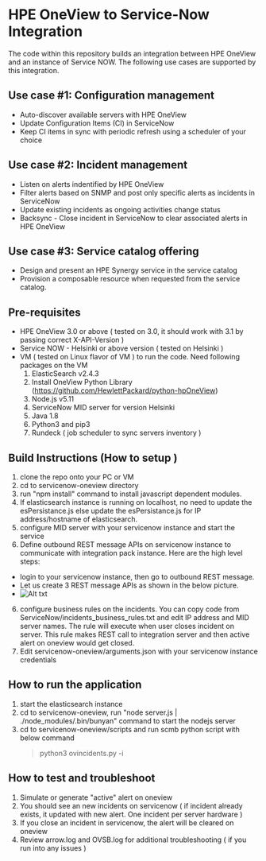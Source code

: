 # HPE OneView to Service-Now Integration
The code within this repository builds an integration between HPE OneView and an instance of Service NOW.
The following use cases are supported by this integration.

## Use case #1: Configuration management

- Auto-discover available servers with HPE OneView
- Update Configuration Items (CI) in ServiceNow
- Keep CI items in sync with periodic refresh using a scheduler of your choice

## Use case #2: Incident management

- Listen on alerts indentified by HPE OneView
- Filter alerts based on SNMP and post only specific alerts as incidents in ServiceNow 
- Update existing incidents as ongoing activities change status
- Backsync - Close incident in ServiceNow to clear associated alerts in HPE OneView

## Use case #3: Service catalog offering

- Design and present an HPE Synergy service in the service catalog
- Provision a composable resource when requested from the service catalog. 

## Pre-requisites

- HPE OneView 3.0 or above ( tested on 3.0, it should work with 3.1 by passing correct X-API-Version )
- Service NOW - Helsinki  or above version ( tested on Helsinki )
- VM ( tested on Linux flavor of VM ) to run the code. Need following packages on the VM
    1. ElasticSearch v2.4.3
    2. Install OneView Python Library (https://github.com/HewlettPackard/python-hpOneView)
    3. Node.js v5.11 
    4. ServiceNow MID server for version Helsinki
    5. Java 1.8
    6. Python3 and pip3
    7. Rundeck ( job scheduler to sync servers inventory )

## Build Instructions (How to setup )
1. clone the repo onto your PC or VM
2. cd to servicenow-oneview directory
3. run "npm install" command to install javascript dependent modules.
4. If elasticsearch instance is running on localhost, no need to update the esPersistance.js else update the esPersistance.js for IP address/hostname of elasticsearch. 
5. configure MID server with your servicenow instance and start the service
5. Define outbound REST message APIs on servicenow instance to communicate with integration pack instance. Here are the high level steps:
 - login to your servicenow instance, then go to outbound REST message. 
 - Let us create 3 REST message APIs as shown in the below picture. 
 - ![Alt txt](https://github.com/HewlettPackard/servicenow-oneview/tree/master/images/REST_Messages_ServiceNow.png)
6. configure business rules on the incidents. You can copy code from ServiceNow/incidents_business_rules.txt and edit IP address and MID server names. The rule will execute when user closes incident on server. This rule makes REST call to integration server and then active alert on oneview would get closed.
7. Edit servicenow-oneview/arguments.json with your servicenow instance credentials

## How to run the application  
1. start the elasticsearch instance
2. cd to servicenow-oneview, run "node server.js |  ./node_modules/.bin/bunyan" command to start the nodejs server
3. cd to servicenow-oneview/scripts and run scmb python script with below command
   >python3 ovincidents.py -i <path to arguments.json>

## How to test and troubleshoot
1. Simulate or generate "active" alert on oneview
2. You should see an new incidents on servicenow ( if incident already exists, it updated with new alert. One incident per server hardware )
3. If you close an incident in servicenow, the alert will be cleared on oneview
4. Review arrow.log and OVSB.log for additional troubleshooting ( if you run into any issues )


